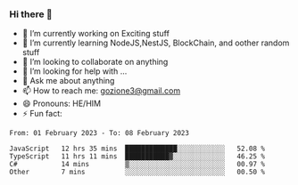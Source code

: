 ### Hi there 👋

<!--
**charlieScript/charlieScript** is a ✨ _special_ ✨ repository because its `README.md` (this file) appears on your GitHub profile.

Here are some ideas to get you started: -->

- 🔭 I’m currently working on Exciting stuff
- 🌱 I’m currently learning NodeJS,NestJS, BlockChain, and oother random stuff
- 👯 I’m looking to collaborate on anything
- 🤔 I’m looking for help with ...
- 💬 Ask me about anything
- 📫 How to reach me: gozione3@gmail.com
- 😄 Pronouns: HE/HIM
- ⚡ Fun fact: 
<!--START_SECTION:waka-->

```text
From: 01 February 2023 - To: 08 February 2023

JavaScript   12 hrs 35 mins  █████████████░░░░░░░░░░░░   52.08 %
TypeScript   11 hrs 11 mins  ███████████▓░░░░░░░░░░░░░   46.25 %
C#           14 mins         ▒░░░░░░░░░░░░░░░░░░░░░░░░   00.97 %
Other        7 mins          ░░░░░░░░░░░░░░░░░░░░░░░░░   00.50 %
```

<!--END_SECTION:waka-->
